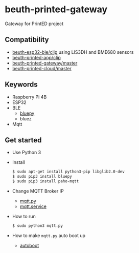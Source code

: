 # beuth-printed-gateway

Gateway for PrintED project

## Compatibility

- [beuth-esp32-ble/clip](https://github.com/pdthang/beuth-esp32-ble/tree/clip) using LIS3DH and BME680 sensors
- [beuth-printed-app/clip](https://github.com/pdt590/beuth-printed-app)
- [beuth-printed-gateway/master](https://github.com/pdt590/beuth-printed-gateway)
- [beuth-printed-cloud/master](https://github.com/pdt590/beuth-printed-cloud)

## Keywords
  
- Raspberry Pi 4B
- ESP32
- BLE
  - [bluepy](https://github.com/IanHarvey/bluepy)
  - bluez
- Mqtt

## Get started

- Use Python 3
- Install

  ```bash
  $ sudo apt-get install python3-pip libglib2.0-dev
  $ sudo pip3 install bluepy
  $ sudo pip3 install paho-mqtt
  ```

- Change MQTT Broker IP
  - [mqtt.py](https://github.com/pdt590/beuth-printed-gateway/blob/master/mqtt.py#L18)
  - [mqtt.service](https://github.com/pdt590/beuth-printed-gateway/blob/master/mqtt.service#L8)

- How to run

  ```bash
  $ sudo python3 mqtt.py
  ```

- How to make `mqtt.py` auto boot up
  - [autoboot](https://github.com/pdt590/beuth-printed-gateway/blob/master/AUTOBOOT.md)
